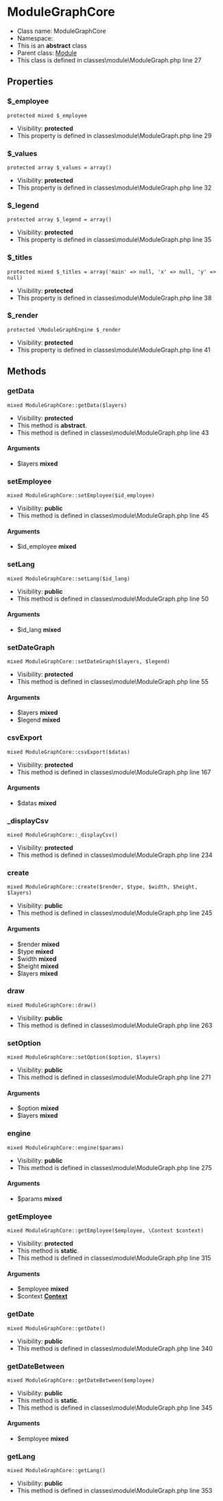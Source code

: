 ModuleGraphCore
===============






* Class name: ModuleGraphCore
* Namespace: 
* This is an **abstract** class
* Parent class: [Module](ModuleCore)
* This class is defined in classes\module\ModuleGraph.php line 27





Properties
----------


### $_employee

    protected mixed $_employee





* Visibility: **protected**
* This property is defined in classes\module\ModuleGraph.php line 29


### $_values

    protected array $_values = array()





* Visibility: **protected**
* This property is defined in classes\module\ModuleGraph.php line 32


### $_legend

    protected array $_legend = array()





* Visibility: **protected**
* This property is defined in classes\module\ModuleGraph.php line 35


### $_titles

    protected mixed $_titles = array('main' => null, 'x' => null, 'y' => null)





* Visibility: **protected**
* This property is defined in classes\module\ModuleGraph.php line 38


### $_render

    protected \ModuleGraphEngine $_render





* Visibility: **protected**
* This property is defined in classes\module\ModuleGraph.php line 41


Methods
-------


### getData

    mixed ModuleGraphCore::getData($layers)





* Visibility: **protected**
* This method is **abstract**.
* This method is defined in classes\module\ModuleGraph.php line 43


#### Arguments
* $layers **mixed**



### setEmployee

    mixed ModuleGraphCore::setEmployee($id_employee)





* Visibility: **public**
* This method is defined in classes\module\ModuleGraph.php line 45


#### Arguments
* $id_employee **mixed**



### setLang

    mixed ModuleGraphCore::setLang($id_lang)





* Visibility: **public**
* This method is defined in classes\module\ModuleGraph.php line 50


#### Arguments
* $id_lang **mixed**



### setDateGraph

    mixed ModuleGraphCore::setDateGraph($layers, $legend)





* Visibility: **protected**
* This method is defined in classes\module\ModuleGraph.php line 55


#### Arguments
* $layers **mixed**
* $legend **mixed**



### csvExport

    mixed ModuleGraphCore::csvExport($datas)





* Visibility: **protected**
* This method is defined in classes\module\ModuleGraph.php line 167


#### Arguments
* $datas **mixed**



### _displayCsv

    mixed ModuleGraphCore::_displayCsv()





* Visibility: **protected**
* This method is defined in classes\module\ModuleGraph.php line 234




### create

    mixed ModuleGraphCore::create($render, $type, $width, $height, $layers)





* Visibility: **public**
* This method is defined in classes\module\ModuleGraph.php line 245


#### Arguments
* $render **mixed**
* $type **mixed**
* $width **mixed**
* $height **mixed**
* $layers **mixed**



### draw

    mixed ModuleGraphCore::draw()





* Visibility: **public**
* This method is defined in classes\module\ModuleGraph.php line 263




### setOption

    mixed ModuleGraphCore::setOption($option, $layers)





* Visibility: **public**
* This method is defined in classes\module\ModuleGraph.php line 271


#### Arguments
* $option **mixed**
* $layers **mixed**



### engine

    mixed ModuleGraphCore::engine($params)





* Visibility: **public**
* This method is defined in classes\module\ModuleGraph.php line 275


#### Arguments
* $params **mixed**



### getEmployee

    mixed ModuleGraphCore::getEmployee($employee, \Context $context)





* Visibility: **protected**
* This method is **static**.
* This method is defined in classes\module\ModuleGraph.php line 315


#### Arguments
* $employee **mixed**
* $context **[Context](ContextCore)**



### getDate

    mixed ModuleGraphCore::getDate()





* Visibility: **public**
* This method is defined in classes\module\ModuleGraph.php line 340




### getDateBetween

    mixed ModuleGraphCore::getDateBetween($employee)





* Visibility: **public**
* This method is **static**.
* This method is defined in classes\module\ModuleGraph.php line 345


#### Arguments
* $employee **mixed**



### getLang

    mixed ModuleGraphCore::getLang()





* Visibility: **public**
* This method is defined in classes\module\ModuleGraph.php line 353



